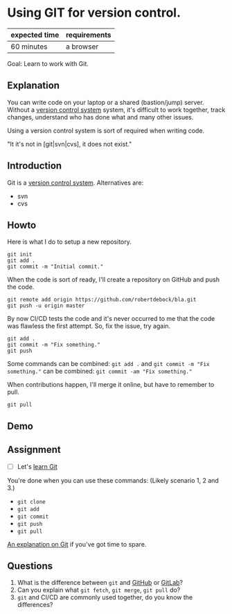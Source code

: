 # Using GIT for version control.

|expected time|requirements|
|-------------|------------|
|60 minutes   |a browser   |

Goal: Learn to work with Git.

## Explanation

You can write code on your laptop or a shared (bastion/jump) server. Without a [version control system](https://en.wikipedia.org/wiki/Version_control) system, it's difficult to work together, track changes, understand who has done what and many other issues.

Using a version control system is sort of required when writing code.

"It it's not in [git|svn|cvs], it does not exist."

## Introduction

Git is a [version control system](https://en.wikipedia.org/wiki/Version_control). Alternatives are:

- svn
- cvs

## Howto

Here is what I do to setup a new repository.

```shell
git init
git add .
git commit -m "Initial commit."
```

When the code is sort of ready, I'll create a repository on GitHub and push the code.

```shell
git remote add origin https://github.com/robertdebock/bla.git
git push -u origin master
```

By now CI/CD tests the code and it's never occurred to me that the code was flawless the first attempt. So, fix the issue, try again.

```shell
git add .
git commit -m "Fix something."
git push
```

Some commands can be combined: `git add .` and `git commit -m "Fix something."` can be combined: `git commit -am "Fix something."`

When contributions happen, I'll merge it online, but have to remember to pull.

```shell
git pull
```

## Demo

## Assignment

- [ ] Let's [learn Git](https://www.katacoda.com/courses/git)

You're done when you can use these commands: (Likely scenario 1, 2 and 3.)

- `git clone`
- `git add`
- `git commit`
- `git push`
- `git pull`

[An explanation on Git](https://www.youtube.com/watch?v=Y9XZQO1n_7c) if you've got time to spare.

## Questions

1. What is the difference between `git` and [GitHub](https://github.com/) or [GitLab](https://gitlab.com/)?
2. Can you explain what `git fetch`, `git merge`, `git pull` do?
3. `git` and CI/CD are commonly used together, do you know the differences?
